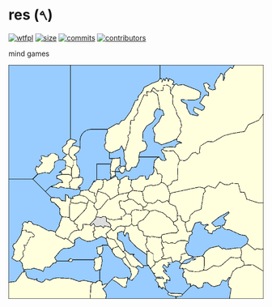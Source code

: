 # res (𐤓)
[![wtfpl](https://img.shields.io/badge/license-WTFPL-red)](http://www.wtfpl.net/)
[![size](https://img.shields.io/github/repo-size/AntiGlowieAction/res)](https://github.com/AntiGlowieAction/res)
[![commits](https://img.shields.io/github/last-commit/AntiGlowieAction/res
)](https://github.com/AntiGlowieAction/res)
[![contributors](https://img.shields.io/github/contributors/AntiGlowieAction/res)](https://github.com/AntiGlowieAction/res)


mind games

<p align="center">
    <img src="img/provinces.png" />
</p>